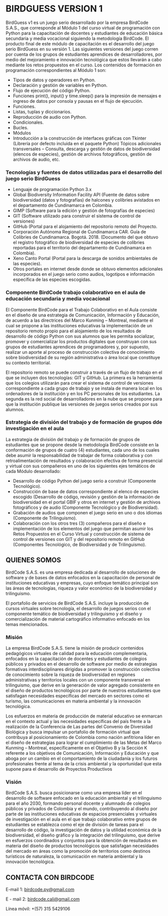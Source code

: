 # BIRDGUESS VERSION 1

BirdGuess v1 es un juego serio desarrollado por la empresa BirdCode S.A.S., que corresponde al Módulo 1 del curso virtual de programación con Python para la capacitación de docentes y estudiantes de educación básica secundaria y media vocacional siguiendo la metodología BirdCode. El producto final de este módulo de capacitación es el desarrollo del juego serio BirdGuess en su versión 1. Las siguientes versiones del juego corren por cuenta de los grupos de estudiantes aprendices de desarrolladores, por medio del mejoramiento e innovación tecnológica que estos llevarán a cabo mediante los retos propuestos en el curso. Los contenidos de formación en programación correspondientes al Módulo 1 son:


* Tipos de datos y operadores en Python.
* Declaración y gestión de variables en Python.
* Flujo de ejecución del código Python.
* Funciones print(), input() y time.sleep() para la impresión de mensajes e ingreso de datos por consola y pausas en el flujo de ejecución.
* Funciones.
* Listas, tuplas y diccionarios.
* Reproducción de audio con Python.
* Condicionales.
* Bucles.
* Módulos
* Introducción a la construcción de interfaces gráficas con Tkinter (Librería por defecto incluida en el paquete Python)
  Tópicos adicionales transversales – Consulta, descarga y gestión de datos de biodiversidad (elencos de especies), gestión de archivos              fotográficos, gestión de archivos de audio, etc.


### Tecnologías y fuentes de datos utilizadas para el desarrollo del juego serio BirdGuess

* Lenguaje de programación Python 3.x
* Global Biodiversity Information Facility API (Fuente de datos sobre biodiversidad (datos y fotografías) de halcones y colibries avistados en el departamento de Cundinamarca en Colombia.
* GIMP (Software para la edición y gestión de fotografías de especies)
* GIT (Software utilizado para construir el sistema de control de versiones)
* GitHub (Portal para el alojamiento del repositorio remoto del Proyecto.
* Corporación Autónoma Regional de Cundinamarca CAR. Guía de Colibries de Cundinamarca. Bogotá. 2018. (Documento del que obtuvo el registro fotográfico de biodiversidad de especies de colibries reportadas para el territorio del departamento de Cundinamarca en Colombia).
* Xeno Canto Portal (Portal para la descarga de sonidos ambientales de las especies).
* Otros portales en internet desde donde se obtuvo elementos adicionales incorporados en el juego serio como audios, logotipos e información específica de las especies escogidas.


### Componente BirdCode trabajo colaborativo en el aula de educación secundaria y media vocacional

El Componente BirdCode para el Trabajo Colaborativo en el Aula consiste en el diseño de una estrategia de Comunicación, Información y Educación, de acuerdo a las directrices del Marco Kunming – Montreal, mediante el cual se propone a las instituciones educativas la implementación de un repositorio remoto propio para el alojamiento de los resultados de desarrollo de código Python con sus alumnos que les permita socializar, promover y comercializar los productos digitales que construyan con sus grupos de estudiantes aprendices de programadores y, por supuesto, realizar un aporte al proceso de construcción colectiva de conocimiento sobre biodiversidad de su región administrativa o área local que constituye su contexto territorial. 

El repositorio remoto se puede construir a través de un flujo de trabajo en el que se incluyen dos tecnologías: GIT y GitHub. La primera es la herramienta que los colegios utilizarán para crear el sistema de control de versiones correspondiente a cada grupo de trabajo y se instala de manera local en los ordenadores de la institución y en los PC personales de los estudiantes. La segunda es la red social de desarrolladores en la nube que se propone para que la institución publique las versiones de juegos serios creados por sus alumnos.  


### Estrategia de división del trabajo y de formación de grupos dde investigación en el aula

La estrategia de división del trabajo y de formación de grupos de estudiantes que se propone desde la metodología BirdCode consiste en la conformación de grupos de cuatro (4) estudiantes, cada uno de los cuales debe asumir la responsabilidad de trabajar de forma colaborativa y con retroalimentación de resultados y colaboración efectiva de forma presencial y virtual con sus compañeros en uno de los siguientes ejes temáticos de cada Módulo desarrollado:

* Desarrollo de código Python del juego serio a construir (Componente Tecnológico).
* Construcción de base de datos correspondiente al elenco de especies escogido (Desarrollo de código, revisión y gestión de la información de biodiversidad en el portal GBIF y otros en internet y gestión de archivos fotográficos y de audio (Componente Tecnológico y de Biodiversidad).
* Grabación de audios que componen el juego serio en uno o dos idiomas (Componente de Trilinguismo).
* Colaboración con los otros tres (3) compañeros para el diseño e implementación de los elementos del juego que permitan asumir los Retos Propuestos en el Curso Virtual y construcción de sistema de control de versiones con GIT y del repositorio remoto en GitHub (Componentes Tecnológico, de Biodiversidad y de Trilinguismo).




## QUIENES SOMOS

BirdCode S.A.S. es una empresa dedicada al desarrollo de soluciones de software y de bases de datos enfocados en la capacitación de personal de instituciones educativas y empresas, cuyo enfoque temático principal son las áreas de tecnologías, riqueza y valor económico de la biodiversidad y trilinguismo.

El portafolio de servicios de BirdCode S.A.S. incluye la producción de cursos virtuales sobre tecnología, el desarrollo de juegos serios con el componente temático de biodiversidad y trilinguismo y el diseño y comercialización de material cartográfico informativo enfocado en los temas mencionados.

### Misión

La empresa BirdCode S.A.S. tiene la misión de producir contenidos pedagógicos virtuales de calidad para la educación complementaria, enfocados en la capacitación de docentes y estudiantes de colegios públicos y privados en el desarrollo de software por medio de estrategias formativas interdisciplinares dirigidas a promover la construcción colectiva de conocimiento sobre la riqueza de biodiversidad en regiones administrativas y territorios locales con un componente transversal en trilinguismo, que derive en la generación de valor agregado consistente en el diseño de productos tecnológicos por parte de nuestros estudiantes que satisfagan necesidades específicas del mercado en sectores como el turismo, las comunicaciones en materia ambiental y la innovación tecnológica.

Los esfuerzos en materia de producción de material educativo se enmarcan en el contexto actual y las necesidades específicas del país frente a la realización de la Conferencia de Las partes del Convenio de Diversidad Biológica y busca impulsar un portafolio de formación virtual que contribuya al posicionamiento de Colombia como nación anfitriona líder en el diseño de estrategias para lograr el cumplimiento de las Metas del Marco Kunming – Montreal, específicamente en el Objetivo B y la Sección K referente a los objetivos de Comunicación, Información y Educación y que aboga por un cambio en el comportamiento de la ciudadanía y los futuros profesionales frente al tema de la crisis ambiental y la oportunidad que esta supone para el desarrollo de Proyectos Productivos


### Visión

BirdCode S.A.S. busca posicionarse como una empresa líder en el desarrollo de software enfocado en la educación ambiental y el trilinguismo para el año 2030, formando personal docente y alumnado de colegios públicos y privados de Colombia y el mundo, contribuyendo al diseño por parte de las instituciones educativas de espacios presenciales y virtuales de investigación en el aula en el que trabajo colaborativo entre grupos de estudiantes se establezca como el eje de división de tareas para el desarrollo de código, la investigación de datos y la utilidad económica de la biodiversidad, el diseño gráfico y la integración del trilinguismo, que derive en esfuerzos coordinados y conjuntos para la obtención de resultados en materia del diseño de productos tecnológicos que satisfagan necesidades del mercado en áreas como la promoción de territorios como destinos turísticos de naturaleza, la comunicación en materia ambiental y la innovación tecnológica.   


## CONTACTA CON BIRDCODE


E-mail 1: birdcode.py@gmail.com 

E - mail 2: birdcode.cali@gmail.com

Línea móvil: +(57) 315 5429106






